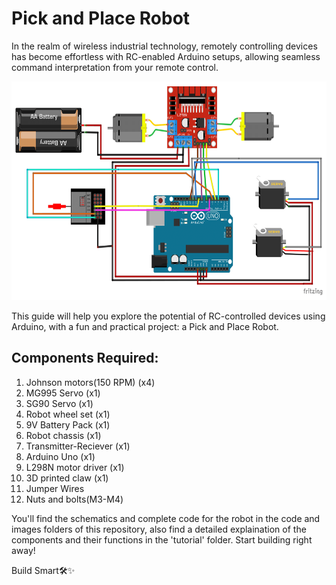 # Pick and Place Robot

In the realm of wireless industrial technology, remotely controlling devices has become effortless with RC-enabled Arduino setups, allowing seamless command interpretation from your remote control.

<center><img src="./image/pick_and_place.png" width="550px" height="350px" style="margin: 0 auto;"></center>

This guide will help you explore the potential of RC-controlled devices using Arduino, with a fun and practical project: a Pick and Place Robot.

## Components Required: 
1. Johnson motors(150 RPM) (x4)
2. MG995 Servo (x1)
3. SG90 Servo (x1)
4. Robot wheel set (x1)
4. 9V Battery Pack (x1)
5. Robot chassis (x1)
6. Transmitter-Reciever (x1) 
7. Arduino Uno (x1) 
8. L298N motor driver (x1)
9. 3D printed claw (x1)
10. Jumper Wires
11. Nuts and bolts(M3-M4)


You'll find the schematics and complete code for the robot in the code and images folders of this repository, also find a detailed explaination of the components and their functions in the 'tutorial' folder. Start building right away!

Build Smart🛠️✨